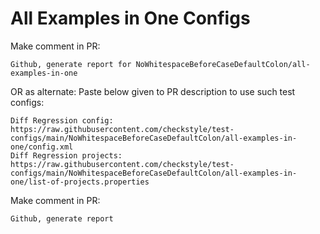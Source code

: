 # All Examples in One Configs
Make comment in PR:
```
Github, generate report for NoWhitespaceBeforeCaseDefaultColon/all-examples-in-one
```
OR as alternate:
Paste below given to PR description to use such test configs:
```
Diff Regression config: https://raw.githubusercontent.com/checkstyle/test-configs/main/NoWhitespaceBeforeCaseDefaultColon/all-examples-in-one/config.xml
Diff Regression projects: https://raw.githubusercontent.com/checkstyle/test-configs/main/NoWhitespaceBeforeCaseDefaultColon/all-examples-in-one/list-of-projects.properties
```
Make comment in PR:
```
Github, generate report
```
